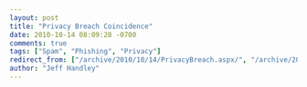 ```yaml
---
layout: post
title: "Privacy Breach Coincidence"
date: 2010-10-14 08:09:28 -0700
comments: true
tags: ["Spam", "Phishing", "Privacy"]
redirect_from: ["/archive/2010/10/14/PrivacyBreach.aspx/", "/archive/2010/10/14/privacybreach.aspx"]
author: "Jeff Handley"
---
```


